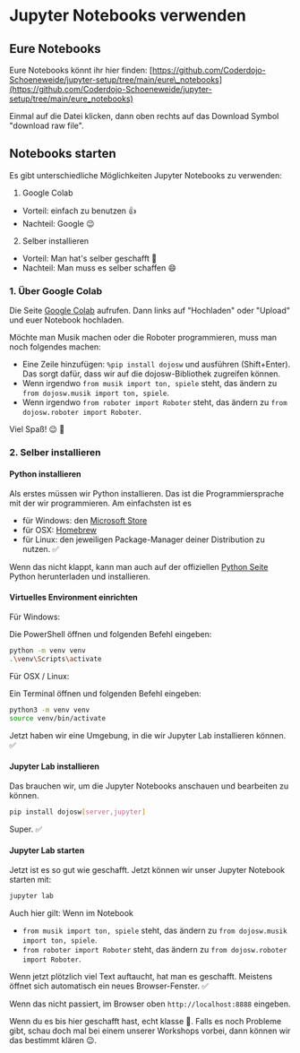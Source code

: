 # Jupyter Notebooks verwenden

## Eure Notebooks
Eure Notebooks könnt ihr hier finden:
[https://github.com/Coderdojo-Schoeneweide/jupyter-setup/tree/main/eure\_notebooks](https://github.com/Coderdojo-Schoeneweide/jupyter-setup/tree/main/eure_notebooks)

Einmal auf die Datei klicken, dann oben rechts auf das Download Symbol "download raw file".

## Notebooks starten
Es gibt unterschiedliche Möglichkeiten Jupyter Notebooks zu verwenden:

1. Google Colab
  - Vorteil: einfach zu benutzen :+1:
  - Nachteil: Google :wink:
2. Selber installieren
  - Vorteil: Man hat's selber geschafft :raised_hands:
  - Nachteil: Man muss es selber schaffen :smile:

### 1. Über Google Colab
Die Seite [Google Colab](https://colab.research.google.com/) aufrufen. Dann links auf "Hochladen" oder "Upload" und euer Notebook hochladen.

Möchte man Musik machen oder die Roboter programmieren, muss man noch folgendes machen:
- Eine Zeile hinzufügen: `%pip install dojosw` und ausführen (Shift+Enter). Das sorgt dafür, dass wir auf die dojosw-Bibliothek zugreifen können.
- Wenn irgendwo `from musik import ton, spiele` steht, das ändern zu `from dojosw.musik import ton, spiele`.
- Wenn irgendwo `from roboter import Roboter` steht, das ändern zu `from dojosw.roboter import Roboter`.

Viel Spaß! :wink: :raised_hands:

### 2. Selber installieren
#### Python installieren
Als erstes müssen wir Python installieren. Das ist die Programmiersprache mit der wir programmieren.
Am einfachsten ist es
- für Windows: den [Microsoft Store](https://apps.microsoft.com)
- für OSX: [Homebrew](https://brew.sh/)
- für Linux: den jeweiligen Package-Manager deiner Distribution
zu nutzen. :white_check_mark:

Wenn das nicht klappt, kann man auch auf der offiziellen [Python Seite](https://www.python.org/downloads/) Python herunterladen und installieren.

#### Virtuelles Environment einrichten
Für Windows:

Die PowerShell öffnen und folgenden Befehl eingeben:

```sh
python -m venv venv
.\venv\Scripts\activate
```

Für OSX / Linux:

Ein Terminal öffnen und folgenden Befehl eingeben:

```sh
python3 -m venv venv
source venv/bin/activate
```

Jetzt haben wir eine Umgebung, in die wir Jupyter Lab installieren können. :white_check_mark:

#### Jupyter Lab installieren
Das brauchen wir, um die Jupyter Notebooks anschauen und bearbeiten zu können.
```sh
pip install dojosw[server,jupyter]
```

Super. :white_check_mark:

#### Jupyter Lab starten
Jetzt ist es so gut wie geschafft. Jetzt können wir unser Jupyter Notebook starten mit:
```sh
jupyter lab
```

Auch hier gilt:
Wenn im Notebook
- `from musik import ton, spiele` steht, das ändern zu `from dojosw.musik import ton, spiele`.
- `from roboter import Roboter` steht, das ändern zu `from dojosw.roboter import Roboter`.

Wenn jetzt plötzlich viel Text auftaucht, hat man es geschafft. Meistens öffnet sich automatisch ein neues Browser-Fenster. :white_check_mark:

Wenn das nicht passiert, im Browser oben `http://localhost:8888` eingeben.

Wenn du es bis hier geschafft hast, echt klasse :raised_hands:. Falls es noch Probleme gibt, schau doch mal bei einem unserer Workshops vorbei, dann können wir das bestimmt klären :wink:.
